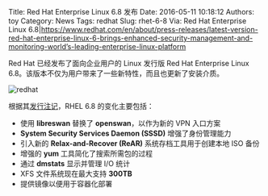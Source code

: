 Title: Red Hat Enterprise Linux 6.8 发布
Date: 2016-05-11 10:18:12
Authors: toy
Category: News
Tags: redhat
Slug: rhet-6-8
Via: Red Hat Enterprise Linux 6.8|https://www.redhat.com/en/about/press-releases/latest-version-red-hat-enterprise-linux-6-brings-enhanced-security-management-and-monitoring-world’s-leading-enterprise-linux-platform

Red Hat 已经发布了面向企业用户的 Linux 发行版 Red Hat Enterprise Linux
6.8。该版本不仅为用户带来了一些新特性，而且也更新了安装介质。

<!-- PELICAN_END_SUMMARY -->

![redhat]({filename}/images/redhat.png)

根据其[发行注记][n]，RHEL 6.8 的变化主要包括：

+ 使用 **libreswan** 替换了 **openswan**，以作为新的 VPN 入口方案
+ **System Security Services Daemon (SSSD)** 增强了身份管理能力
+ 引入新的 **Relax-and-Recover (ReAR)** 系统存档工具用于创建本地 ISO 备份
+ 增强的 **yum** 工具简化了搜索所需包的过程
+ 通过 **dmstats** 显示并管理 I/O 统计
+ XFS 文件系统现在最大支持 **300TB**
+ 提供镜像以便用于容器化部署

[n]: https://access.redhat.com/site/documentation/en-US/Red_Hat_Enterprise_Linux/6/html/6.8_Release_Notes/index.html
